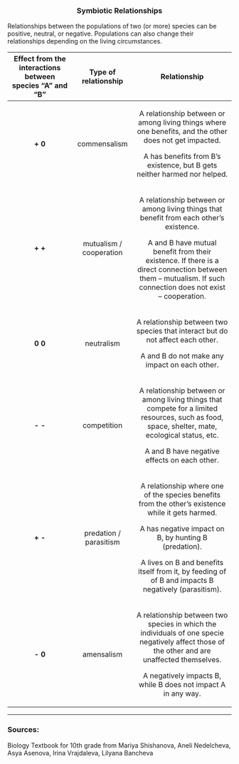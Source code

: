 <div align="center">
  <h3>Symbiotic Relationships</h3>
</div>

Relationships between the populations of two (or more) species can be positive, neutral, or negative. Populations can also change their relationships depending on the living circumstances.

|**Effect from the interactions between species “A” and “B”**|**Type of relationship**|**Relationship**|
| :-: | :-: | :-: |
|**+ 0**|commensalism|<p>A relationship between or among living things where one benefits, and the other does not get impacted.</p><p></p><p>A has benefits from B’s existence, but B gets neither harmed nor helped.</p>|
|**+ +**|mutualism / cooperation|<p>A relationship between or among living things that benefit from each other’s existence.</p><p></p><p>A and B have mutual benefit from their existence. If there is a direct connection between them – mutualism. If such connection does not exist – cooperation.</p>|
|**0 0**|neutralism|<p>A relationship between two species that interact but do not affect each other.</p><p></p><p>A and B do not make any impact on each other.</p>|
|**- -**|competition|<p>A relationship between or among living things that compete for a limited resources, such as food, space, shelter, mate, ecological status, etc.</p><p></p><p>A and B have negative effects on each other.</p>|
|**+ -**|predation / parasitism|<p>A relationship where one of the species benefits from the other’s existence while it gets harmed.</p><p></p><p>A has negative impact on B, by hunting B (predation).</p><p>A lives on B and benefits itself from it, by feeding of of B and impacts B negatively (parasitism).</p>|
|**- 0**|amensalism|<p>A relationship between two species in which the individuals of one specie negatively affect those of the other and are unaffected themselves.</p><p></p><p>A negatively impacts B, while B does not impact A in any way.</p>|

<hr>
<h3>Sources:</h3>
<p>Biology Textbook for 10th grade from Mariya Shishanova, Aneli Nedelcheva, Asya Asenova, Irina Vrajdaleva, Lilyana Bancheva</p>
